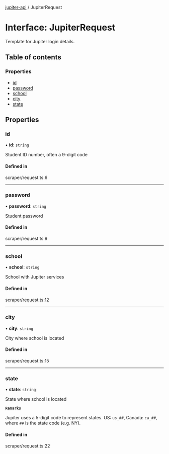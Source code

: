 [jupiter-api](../README.md) / JupiterRequest

# Interface: JupiterRequest

Template for Jupiter login details.

## Table of contents

### Properties

- [id](JupiterRequest.md#id)
- [password](JupiterRequest.md#password)
- [school](JupiterRequest.md#school)
- [city](JupiterRequest.md#city)
- [state](JupiterRequest.md#state)

## Properties

### id

• **id**: `string`

Student ID number, often a 9-digit code

#### Defined in

scraper/request.ts:6

___

### password

• **password**: `string`

Student password

#### Defined in

scraper/request.ts:9

___

### school

• **school**: `string`

School with Jupiter services

#### Defined in

scraper/request.ts:12

___

### city

• **city**: `string`

City where school is located

#### Defined in

scraper/request.ts:15

___

### state

• **state**: `string`

State where school is located

**`Remarks`**

Jupiter uses a 5-digit code to represent states. US: `us_##`\, Canada: `ca_##`\, where `##` is the state code (e.g. NY).

#### Defined in

scraper/request.ts:22
